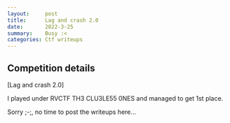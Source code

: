 ```yaml
---
layout:     post
title:      Lag and crash 2.0
date:       2022-3-25
summary:    Busy :<
categories: Ctf writeups
---
```

## Competition details
[Lag and crash 2.0]

I played under RVCTF TH3 CLU3LE55 0NES and managed to get 1st place.

Sorry ;-;, no time to post the writeups here...


